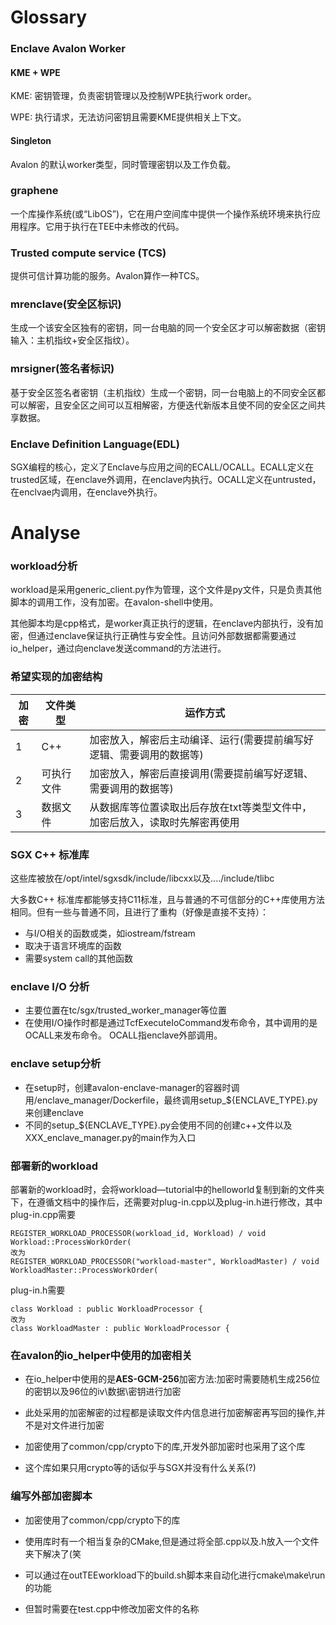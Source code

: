 # Glossary

### Enclave Avalon Worker

#### KME + WPE

KME: 密钥管理，负责密钥管理以及控制WPE执行work order。

WPE: 执行请求，无法访问密钥且需要KME提供相关上下文。

#### Singleton

Avalon 的默认worker类型，同时管理密钥以及工作负载。

### graphene

一个库操作系统(或“LibOS”)，它在用户空间库中提供一个操作系统环境来执行应用程序。它用于执行在TEE中未修改的代码。

### Trusted compute service (TCS)

提供可信计算功能的服务。Avalon算作一种TCS。

### mrenclave(安全区标识)

生成一个该安全区独有的密钥，同一台电脑的同一个安全区才可以解密数据（密钥输入：主机指纹+安全区指纹）。

### mrsigner(签名者标识)

基于安全区签名者密钥（主机指纹）生成一个密钥，同一台电脑上的不同安全区都可以解密，且安全区之间可以互相解密，方便迭代新版本且使不同的安全区之间共享数据。

### Enclave Definition Language(EDL)

SGX编程的核心，定义了Enclave与应用之间的ECALL/OCALL。ECALL定义在trusted区域，在enclave外调用，在enclave内执行。OCALL定义在untrusted，在enclvae内调用，在enclave外执行。

# Analyse

### workload分析

workload是采用generic_client.py作为管理，这个文件是py文件，只是负责其他脚本的调用工作，没有加密。在avalon-shell中使用。

其他脚本均是cpp格式，是worker真正执行的逻辑，在enclave内部执行，没有加密，但通过enclave保证执行正确性与安全性。且访问外部数据都需要通过io_helper，通过向enclave发送command的方法进行。

### 希望实现的加密结构

| 加密  | 文件类型  | 运作方式                                    |
| --- | ----- | --------------------------------------- |
| 1   | C++   | 加密放入，解密后主动编译、运行(需要提前编写好逻辑、需要调用的数据等)     |
| 2   | 可执行文件 | 加密放入，解密后直接调用(需要提前编写好逻辑、需要调用的数据等)        |
| 3   | 数据文件  | 从数据库等位置读取出后存放在txt等类型文件中，加密后放入，读取时先解密再使用 |

### SGX C++ 标准库

这些库被放在/opt/intel/sgxsdk/include/libcxx以及..../include/tlibc

大多数C++ 标准库都能够支持C11标准，且与普通的不可信部分的C++库使用方法相同。但有一些与普通不同，且进行了重构（好像是直接不支持）：

* 与I/O相关的函数或类，如iostream/fstream
* 取决于语言环境库的函数
* 需要system call的其他函数   

### enclave I/O 分析

* 主要位置在tc/sgx/trusted_worker_manager等位置
* 在使用I/O操作时都是通过TcfExecuteIoCommand发布命令，其中调用的是OCALL来发布命令。 OCALL指enclave外部调用。

### enclave setup分析

* 在setup时，创建avalon-enclave-manager的容器时调用/enclave_manager/Dockerfile，最终调用setup_${ENCLAVE_TYPE}.py来创建enclave
* 不同的setup_${ENCLAVE_TYPE}.py会使用不同的创建c++文件以及XXX_enclave_manager.py的main作为入口

### 部署新的workload

部署新的workload时，会将workload—tutorial中的helloworld复制到新的文件夹下，在遵循文档中的操作后，还需要对plug-in.cpp以及plug-in.h进行修改，其中plug-in.cpp需要

```
REGISTER_WORKLOAD_PROCESSOR(workload_id, Workload) / void Workload::ProcessWorkOrder(
改为
REGISTER_WORKLOAD_PROCESSOR("workload-master", WorkloadMaster) / void WorkloadMaster::ProcessWorkOrder(
```

plug-in.h需要

```
class Workload : public WorkloadProcessor {
改为
class WorkloadMaster : public WorkloadProcessor {
```

### 在avalon的io_helper中使用的加密相关

- 在io_helper中使用的是**AES-GCM-256**加密方法:加密时需要随机生成256位的密钥以及96位的iv\数据\密钥进行加密

- 此处采用的加密解密的过程都是读取文件内信息进行加密解密再写回的操作,并不是对文件进行加密

- 加密使用了common/cpp/crypto下的库,开发外部加密时也采用了这个库

- 这个库如果只用crypto等的话似乎与SGX并没有什么关系(?)

### 编写外部加密脚本

- 加密使用了common/cpp/crypto下的库

- 使用库时有一个相当复杂的CMake,但是通过将全部.cpp以及.h放入一个文件夹下解决了(笑

- 可以通过在outTEEworkload下的build.sh脚本来自动化进行cmake\make\run的功能

- 但暂时需要在test.cpp中修改加密文件的名称
